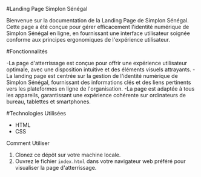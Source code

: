 #Landing Page Simplon Sénégal

Bienvenue sur la documentation de la Landing Page de Simplon Sénégal. Cette page a été conçue pour gérer efficacement l'identité numérique de Simplon Sénégal en ligne, en fournissant une interface utilisateur soignée conforme aux principes ergonomiques de l'expérience utilisateur.

#Fonctionnalités

-La page d'atterrissage est conçue pour offrir une expérience utilisateur optimale, avec une disposition intuitive et des éléments visuels attrayants.
-La landing page est centrée sur la gestion de l'identité numérique de Simplon Sénégal, fournissant des informations clés et des liens pertinents vers les plateformes en ligne de l'organisation.
-La page est adaptée à tous les appareils, garantissant une expérience cohérente sur ordinateurs de bureau, tablettes et smartphones.


 #Technologies Utilisées

- HTML
- CSS


 Comment Utiliser

1. Clonez ce dépôt sur votre machine locale.
2. Ouvrez le fichier `index.html` dans votre navigateur web préféré pour visualiser la page d'atterrissage.




